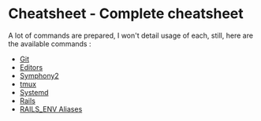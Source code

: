 # Cheatsheet - Complete cheatsheet

A lot of commands are prepared, I won't detail usage of each, still, here
are the available commands :


- [Git](https://github.com/ohmyzsh/ohmyzsh/wiki/Cheatsheet#git)
- [Editors](https://github.com/ohmyzsh/ohmyzsh/wiki/Cheatsheet#editors)
- [Symphony2](https://github.com/ohmyzsh/ohmyzsh/wiki/Cheatsheet#symfony2)
- [tmux](https://github.com/ohmyzsh/ohmyzsh/wiki/Cheatsheet#tmux)
- [Systemd](https://github.com/ohmyzsh/ohmyzsh/wiki/Cheatsheet#systemd)
- [Rails](https://github.com/ohmyzsh/ohmyzsh/wiki/Cheatsheet#rails)
- [RAILS_ENV Aliases](https://github.com/ohmyzsh/ohmyzsh/wiki/Cheatsheet#rails_env-aliases)
